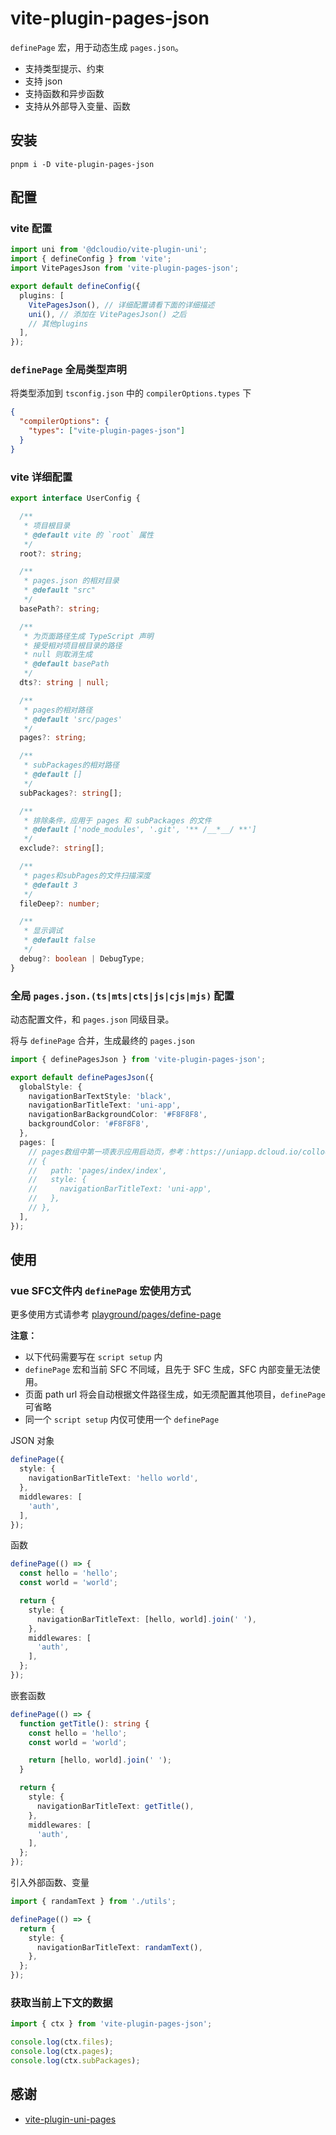 # vite-plugin-pages-json

`definePage` 宏，用于动态生成 `pages.json`。

- 支持类型提示、约束
- 支持 json
- 支持函数和异步函数
- 支持从外部导入变量、函数

## 安装

```shell
pnpm i -D vite-plugin-pages-json
```

## 配置

### vite 配置
```ts
import uni from '@dcloudio/vite-plugin-uni';
import { defineConfig } from 'vite';
import VitePagesJson from 'vite-plugin-pages-json';

export default defineConfig({
  plugins: [
    VitePagesJson(), // 详细配置请看下面的详细描述
    uni(), // 添加在 VitePagesJson() 之后
    // 其他plugins
  ],
});
```

### `definePage` 全局类型声明

将类型添加到 `tsconfig.json` 中的 `compilerOptions.types` 下

```json
{
  "compilerOptions": {
    "types": ["vite-plugin-pages-json"]
  }
}
```

### vite 详细配置

```ts
export interface UserConfig {

  /**
   * 项目根目录
   * @default vite 的 `root` 属性
   */
  root?: string;

  /**
   * pages.json 的相对目录
   * @default "src"
   */
  basePath?: string;

  /**
   * 为页面路径生成 TypeScript 声明
   * 接受相对项目根目录的路径
   * null 则取消生成
   * @default basePath
   */
  dts?: string | null;

  /**
   * pages的相对路径
   * @default 'src/pages'
   */
  pages?: string;

  /**
   * subPackages的相对路径
   * @default []
   */
  subPackages?: string[];

  /**
   * 排除条件，应用于 pages 和 subPackages 的文件
   * @default ['node_modules', '.git', '** /__*__/ **']
   */
  exclude?: string[];

  /**
   * pages和subPages的文件扫描深度
   * @default 3
   */
  fileDeep?: number;

  /**
   * 显示调试
   * @default false
   */
  debug?: boolean | DebugType;
}
```

### 全局 `pages.json.(ts|mts|cts|js|cjs|mjs)` 配置

动态配置文件，和 `pages.json` 同级目录。

将与 `definePage` 合并，生成最终的 `pages.json`

```ts
import { definePagesJson } from 'vite-plugin-pages-json';

export default definePagesJson({
  globalStyle: {
    navigationBarTextStyle: 'black',
    navigationBarTitleText: 'uni-app',
    navigationBarBackgroundColor: '#F8F8F8',
    backgroundColor: '#F8F8F8',
  },
  pages: [
    // pages数组中第一项表示应用启动页，参考：https://uniapp.dcloud.io/collocation/pages
    // {
    //   path: 'pages/index/index',
    //   style: {
    //     navigationBarTitleText: 'uni-app',
    //   },
    // },
  ],
});
```

## 使用

### vue SFC文件内 `definePage` 宏使用方式

更多使用方式请参考 [playground/pages/define-page](../playground/src/pages/define-page/)

**注意：**
- 以下代码需要写在 `script setup` 内
- `definePage` 宏和当前 SFC 不同域，且先于 SFC 生成，SFC 内部变量无法使用。
- 页面 path url 将会自动根据文件路径生成，如无须配置其他项目，`definePage`可省略
- 同一个 `script setup` 内仅可使用一个 `definePage`

JSON 对象
```ts
definePage({
  style: {
    navigationBarTitleText: 'hello world',
  },
  middlewares: [
    'auth',
  ],
});
```

函数
```ts
definePage(() => {
  const hello = 'hello';
  const world = 'world';

  return {
    style: {
      navigationBarTitleText: [hello, world].join(' '),
    },
    middlewares: [
      'auth',
    ],
  };
});
```

嵌套函数
```ts
definePage(() => {
  function getTitle(): string {
    const hello = 'hello';
    const world = 'world';

    return [hello, world].join(' ');
  }

  return {
    style: {
      navigationBarTitleText: getTitle(),
    },
    middlewares: [
      'auth',
    ],
  };
});
```

引入外部函数、变量
```ts
import { randamText } from './utils';

definePage(() => {
  return {
    style: {
      navigationBarTitleText: randamText(),
    },
  };
});
```

### 获取当前上下文的数据

```ts
import { ctx } from 'vite-plugin-pages-json';

console.log(ctx.files);
console.log(ctx.pages);
console.log(ctx.subPackages);
```

## 感谢
- [vite-plugin-uni-pages](https://github.com/uni-helper/vite-plugin-uni-pages)
